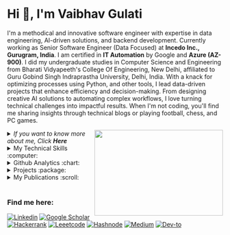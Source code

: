 <h1>Hi 👋, I'm Vaibhav Gulati</h1>

I'm a methodical and innovative software engineer with expertise in data engineering, AI-driven solutions, and backend development. Currently working as Senior Software Engineer (Data Focused) at **Incedo Inc., Gurugram, India**. I am certified in **IT Automation** by Google and **Azure (AZ-900)**. I did my undergraduate studies in Computer Science and Engineering from Bharati Vidyapeeth's College Of Engineering, New Delhi, affiliated to Guru Gobind Singh Indraprastha University, Delhi, India. With a knack for optimizing processes using Python, and other tools, I lead data-driven projects that enhance efficiency and decision-making. From designing creative AI solutions to automating complex workflows, I love turning technical challenges into impactful results. When I'm not coding, you'll find me sharing insights through technical blogs or playing football, chess, and PC games.

<p align="center">
  <img align="right" src="https://media.giphy.com/media/aT564S32DojlSN369u/giphy.gif" width="300" height="200" />
</p>

<details>
  <summary><i> If you want to know more about me, Click <b> Here </b></i></summary>
  
- 🌱 I’m currently learning **FastAPI** and **Generative AI**

-   👨‍💻 All of my projects are available [Here](https://gulvaibhav20.github.io/)

-   📝 To checkout my Content Writing work, Click [Here](https://gulvaibhav20.github.io/articles.html)

-   💬 Ask me about **Python, Data Engineering, Backend Development**

-   📫 You can contact me at: **gulvaibhav20@gmail.com**

-   ⚡ My Hobbies include: **Football, PC games, and Sketching**
</details>

<details>
  <summary> My Technical Skills :computer: </summary> <br>

[![Python][python]][python-url]
[![Java][java]][java-url]
[![CPP][cpp]][cpp-url]
[![HTML][html]][html-url]
[![CSS][css]][css-url]
[![JavaScript][js]][js-url]

[![Pandas-AI][pandasai]][pandasai-url]
[![PySpark][spark]][spark-url]
[![Spring Boot][springboot]][springboot-url]
[![FastAPI][fastapi]][fastapi-url]
[![Django][django]][django-url]
[![PyQT][pyqt]][pyqt-url]

[![Numpy][numpy]][numpy-url]
[![Pandas][pandas]][pandas-url]
[![Matplotlib][matplotlib]][matplotlib-url]
[![Scikit-Learn][sklearn]][sklearn-url]
[![PyTorch][pytorch]][pytorch-url]

[![Azure Cloud Platform][azure]][azure-url]
[![Google Cloud Platform][gcp]][gcp-url]
[![Linux OS][linux]][linux-url]

[![Oracle DB][oracledb]][oracledb-url]
[![PostgreSQL][postgres]][postgres-url]
[![MySQL][mysql]][mysql-url]
[![Mongo DB][mongodb]][mongodb-url]

[![Git Version Control][git]][git-url]
[![Postman][postman]][postman-url]
[![Visual Studio Code][vscode]][vscode-url]
[![Jupyter Notebooks][jupyter]][jupyter-url]
[![IntelliJ Editor][intellij]][intellij-url]

</details>

<details>
  <summary> Github Analytics :chart: </summary>

![Vaibhav's GitHub Stats][github-stats] <br>
![Vaibhav's Most used languages][languages]

</details>

<details>
  <summary> Projects :package: </summary>
  <br>
  <ol>
    <li> <a href="https://github.com/gulvaibhav20/soft-skill-evaluator">Soft Skills Evaluator </a>
    <li> <a href="https://github.com/gulvaibhav20/extractive-text-summarizer">Extractive Text Summarizer </a>
    <li> <a href="https://github.com/gulvaibhav20/kol-data-standardization">KOL Data Standardization (ETL) </a>
    <li> <a href="https://github.com/gulvaibhav20/Automation">Automation </a>
    <li> <a href="https://github.com/gulvaibhav20/Instagram-Style-Photo-Collage">Instagram Style Photo Collage </a>
    <li> <a href="https://github.com/gulvaibhav20/Web-Scrapping">Web Scrapping </a>
    <li> <a href="https://gulvaibhav20.github.io/">Portfolio Website </a>
    <li> <a href="https://github.com/gulvaibhav20/GRIP_Sparks_Foundation_Tasks">GRIP Sparks Foundation Tasks </a>
  </ol>
</details>

<details>
  <summary> My Publications :scroll: </summary>
  <br>
  <ul>
    <li> <a href="https://www.incedoinc.com/whitepapers/kpi-trees-redefined-with-the-ai-advantage/">Whitepaper: KPI Trees Redefined with the AI Advantage </a>
    <li> <a href="https://link.springer.com/article/10.1007/s00138-023-01431-0">Research: Automated Soft Skills Evaluation </a>
    <li> <a href="https://www.mdpi.com/2063824">Research: Extractive Text Summarization </a>
  </ul>
</details><br>

<h3 align="left"><strong>Find me here:</strong></h3>
<p align="left">

[![Linkedin][linkedin]][linkedin-url]
[![Google Scholar][scholar]][scholar-url]
[![Hackerrank][hackerrank]][hackerrank-url]
[![Leeetcode][leetcode]][leetcode-url]
[![Hashnode][hashnode]][hashnode-url]
[![Medium][medium]][medium-url]
[![Dev-to][dev-to]][dev-to-url]

</p>

<!-- GITHUB ANALYTICS AND STATUS -->

[languages]: https://github-readme-stats.vercel.app/api/top-langs/?username=gulvaibhav20&show_icons=true&hide_border=true
[github-stats]: https://github-readme-stats.vercel.app/api?username=gulvaibhav20&show_icons=true&hide_border=true

<!-- LANGUAGES LINKS & IMAGE SHIELDS -->

[python]: https://img.shields.io/badge/Python-3776AB?style=for-the-badge&logo=python&logoColor=white
[java]: https://img.shields.io/badge/Java-ED8B00?style=for-the-badge&logo=openjdk&logoColor=white
[cpp]: https://img.shields.io/badge/c++-%2300599C.svg?style=for-the-badge&logo=c%2B%2B&logoColor=white
[html]: https://img.shields.io/badge/html5-%23E34F26.svg?style=for-the-badge&logo=html5&logoColor=white
[css]: https://img.shields.io/badge/css3-%231572B6.svg?style=for-the-badge&logo=css3&logoColor=white
[js]: https://img.shields.io/badge/javascript-%23323330.svg?style=for-the-badge&logo=javascript&logoColor=%23F7DF1E
[python-url]: https://www.python.org/
[java-url]: https://www.java.com/
[cpp-url]: https://isocpp.org/
[html-url]: https://html.spec.whatwg.org/
[css-url]: https://www.w3.org/TR/CSS/#css
[js-url]: https://developer.mozilla.org/en-US/docs/Web/JavaScript

<!-- FRAMEWORK LINKS & IMAGE SHIELDS -->

[springboot]: https://img.shields.io/badge/Spring-6DB33F?style=for-the-badge&logo=spring&logoColor=white
[spark]: https://img.shields.io/badge/PySpark-FDEE21?logo=apachespark&logoColor=black&style=for-the-badge
[fastapi]: https://img.shields.io/badge/FastAPI-005571?style=for-the-badge&logo=fastapi
[django]: https://img.shields.io/badge/django-%23092E20.svg?style=for-the-badge&logo=django&logoColor=white
[pyqt]: https://img.shields.io/badge/PyQt-%23217346.svg?style=for-the-badge&logo=Qt&logoColor=white
[bootstrap]: https://img.shields.io/badge/bootstrap-%238511FA.svg?style=for-the-badge&logo=bootstrap&logoColor=white
[springboot-url]: https://spring.io/projects/spring-boot
[spark-url]: https://spark.apache.org/docs/latest/api/python/index.html
[fastapi-url]: https://fastapi.tiangolo.com/
[django-url]: https://www.djangoproject.com/
[pyqt-url]: https://www.qt.io/product/framework
[bootstrap-url]: https://getbootstrap.com/

<!-- ML/DL LINKS & IMAGE SHIELDS -->

[numpy]: https://img.shields.io/badge/numpy-%23013243.svg?style=for-the-badge&logo=numpy&logoColor=white
[pandas]: https://img.shields.io/badge/pandas-%23150458.svg?style=for-the-badge&logo=pandas&logoColor=white
[matplotlib]: https://img.shields.io/badge/Matplotlib-%23ffffff.svg?style=for-the-badge&logo=Matplotlib&logoColor=black
[sklearn]: https://img.shields.io/badge/scikit--learn-%23F7931E.svg?style=for-the-badge&logo=scikit-learn&logoColor=white
[pytorch]: https://img.shields.io/badge/PyTorch-%23EE4C2C.svg?style=for-the-badge&logo=PyTorch&logoColor=white
[numpy-url]: https://numpy.org/
[pandas-url]: https://pandas.pydata.org/
[matplotlib-url]: https://matplotlib.org/
[sklearn-url]: https://scikit-learn.org/
[pytorch-url]: https://pytorch.org/

<!-- CLOUD PROVIDERS LINKS & IMAGE SHIELDS -->

[azure]: https://img.shields.io/badge/Microsoft_Azure-0089D6?style=for-the-badge&logo=microsoft-azure&logoColor=white
[gcp]: https://img.shields.io/badge/GoogleCloud-%234285F4.svg?style=for-the-badge&logo=google-cloud&logoColor=white
[azure-url]: https://azure.microsoft.com/en-in/
[gcp-url]: https://cloud.google.com/

<!-- OTHER LINKS & IMAGE SHIELDS -->

[git]: https://img.shields.io/badge/GIT-E44C30?style=for-the-badge&logo=git&logoColor=white
[postman]: https://img.shields.io/badge/Postman-FF6C37?style=for-the-badge&logo=postman&logoColor=white
[vscode]: https://img.shields.io/badge/Visual%20Studio%20Code-0078d7.svg?style=for-the-badge&logo=visual-studio-code&logoColor=white
[jupyter]: https://img.shields.io/badge/jupyter-%23FA0F00.svg?style=for-the-badge&logo=jupyter&logoColor=white
[intellij]: https://img.shields.io/badge/IntelliJ-000000.svg?style=for-the-badge&logo=intellij-idea&logoColor=white
[linux]: https://img.shields.io/badge/Linux-FCC624?style=for-the-badge&logo=linux&logoColor=black
[git-url]: https://git-scm.com/
[postman-url]: https://www.postman.com/
[vscode-url]: https://code.visualstudio.com/
[jupyter-url]: https://jupyter.org/
[intellij-url]: https://www.jetbrains.com/idea/
[linux-url]: https://www.linux.org/

<!-- DATABASE LINKS & IMAGE SHIELDS -->

[mongodb]: https://img.shields.io/badge/Mongo_DB-%234ea94b.svg?style=for-the-badge&logo=mongodb&logoColor=white
[oracledb]: https://img.shields.io/badge/Oracle_DB-F80000?style=for-the-badge&logo=oracle&logoColor=white
[postgres]: https://img.shields.io/badge/postgres-%23316192.svg?style=for-the-badge&logo=postgresql&logoColor=white
[mysql]: https://img.shields.io/badge/mysql-%2300f.svg?style=for-the-badge&logo=mysql&logoColor=white
[mssql]: https://img.shields.io/badge/Microsoft%20SQL%20Server-CC2927?style=for-the-badge&logo=microsoft%20sql%20server&logoColor=white
[cassandra]: https://img.shields.io/badge/cassandra-%231287B1.svg?style=for-the-badge&logo=apache-cassandra&logoColor=white
[firebase]: https://img.shields.io/badge/Firebase-039BE5?style=for-the-badge&logo=Firebase&logoColor=white
[mongodb-url]: https://www.mongodb.com/
[oracledb-url]: https://www.oracle.com/in/database/
[postgres-url]: https://www.postgresql.org/
[mysql-url]: https://www.mysql.com/
[mssql-url]: https://www.microsoft.com/en-in/sql-server
[cassandra-url]: https://cassandra.apache.org/
[firebase-url]: https://firebase.google.com/

<!-- SOCIAL LINKS & IMAGE SHIELDS -->

[scholar]: https://img.shields.io/badge/Scholar-%230077B5.svg?&style=for-the-badge&logo=google-scholar&logoColor=blue&color=white
[linkedin]: https://img.shields.io/badge/LinkedIn-0077B5?style=for-the-badge&logo=linkedin&logoColor=white
[hackerrank]: https://img.shields.io/badge/-Hackerrank-2EC866?style=for-the-badge&logo=HackerRank&logoColor=white
[leetcode]: https://img.shields.io/badge/-LeetCode-FFA116?style=for-the-badge&logo=LeetCode&logoColor=black
[hashnode]: https://img.shields.io/badge/Hashnode-2962FF?style=for-the-badge&logo=hashnode&logoColor=white
[medium]: https://img.shields.io/badge/Medium-12100E?style=for-the-badge&logo=medium&logoColor=white
[dev-to]: https://img.shields.io/badge/dev.to-0A0A0A?style=for-the-badge&logo=devdotto&logoColor=white
[scholar-url]: https://scholar.google.com/citations?user=_FD-IFEAAAAJ&hl=en
[linkedin-url]: https://linkedin.com/in/vaibhav-gulati
[hackerrank-url]: https://www.hackerrank.com/gulvaibhav20
[leetcode-url]: https://www.leetcode.com/gulvaibhav20
[hashnode-url]: https://hashnode.com/@gulvaibhav20
[medium-url]: https://medium.com/@gulvaibhav20
[dev-to-url]: https://dev.to/gulvaibhav20

<!-- CUSTOM IMAGE SHIELDS -->

[pandasai]: https://img.shields.io/badge/Pandas--AI-635994.svg?logo=foodpanda&style=for-the-badge&logoColor=white
[pandasai-url]: https://docs.pandas-ai.com/en/latest/
